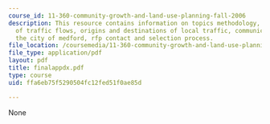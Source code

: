 ```yaml
---
course_id: 11-360-community-growth-and-land-use-planning-fall-2006
description: This resource contains information on topics methodology, distribution
  of traffic flows, origins and destinations of local traffic, communication with
  the city of medford, rfp contact and selection process.
file_location: /coursemedia/11-360-community-growth-and-land-use-planning-fall-2006/ffa6eb75f5290504fc12fed51f0ae85d_finalappdx.pdf
file_type: application/pdf
layout: pdf
title: finalappdx.pdf
type: course
uid: ffa6eb75f5290504fc12fed51f0ae85d

---
```

None